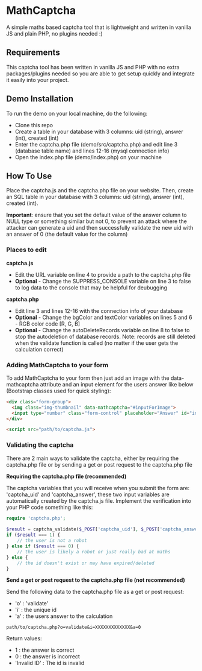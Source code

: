 # MathCaptcha

A simple maths based captcha tool that is lightweight and written in vanilla JS and plain PHP, no plugins needed :)

## Requirements
This captcha tool has been written in vanilla JS and PHP with no extra packages/plugins needed so you are able to get setup quickly and integrate it easily into your project.

## Demo Installation
To run the demo on your local machine, do the following:
- Clone this repo
- Create a table in your database with 3 columns: uid (string), answer (int), created (int)
- Enter the captcha.php file (demo/src/captcha.php) and edit line 3 (database table name) and lines 12-16 (mysql connection info)
- Open the index.php file (demo/index.php) on your machine

## How To Use
Place the captcha.js and the captcha.php file on your website. Then, create an SQL table in your database with 3 columns: uid (string), answer (int), created (int).

**Important**: ensure that you set the default value of the answer column to NULL type or something similar but not 0, to prevent an attack where the attacker can generate a uid and then successfully validate the new uid with an answer of 0 (the default value for the column)

### Places to edit
**captcha.js**
- Edit the URL variable on line 4 to provide a path to the captcha.php file
- **Optional** - Change the SUPPRESS_CONSOLE variable on line 3 to false to log data to the console that may be helpful for deubugging

**captcha.php**
- Edit line 3 and lines 12-16 with the connection info of your database
- **Optional** - Change the bgColor and textColor variables on lines 5 and 6 - RGB color code [R, G, B]
- **Optional** - Change the autoDeleteRecords variable on line 8 to false to stop the autodeletion of database records. Note: records are still deleted when the validate function is called (no matter if the user gets the calculation correct)

### Adding MathCaptcha to your form
To add MathCaptcha to your form then just add an image with the data-mathcaptcha attribute and an input element for the users answer like below (Bootstrap classes used for quick styling):
```html
<div class="form-group">
  <img class="img-thumbnail" data-mathcaptcha="#inputForImage">
  <input type="number" class="form-control" placeholder="Answer" id="inputForImage" required>
</div>

<script src="path/to/captcha.js">
```

### Validating the captcha
There are 2 main ways to validate the captcha, either by requiring the captcha.php file or by sending a get or post request to the captcha.php file

**Requiring the captcha.php file (recommended)**

The captcha variables that you will receive when you submit the form are: 'captcha_uid' and 'captcha_answer', these two input variables are automatically created by the captcha.js file.
Implement the verification into your PHP code something like this:
```php
require 'captcha.php';
 
$result = captcha_validate($_POST['captcha_uid'], $_POST['captcha_answer']);
if ($result === 1) {
    // the user is not a robot
} else if ($result === 0) {
    // the user is likely a robot or just really bad at maths
} else {
    // the id doesn't exist or may have expired/deleted
}
```

**Send a get or post request to the captcha.php file (not recommended)**

Send the following data to the captcha.php file as a get or post request:
- 'o' : 'validate'
- 'i' : the unique id
- 'a' : the users answer to the calculation
```
path/to/captcha.php?o=validate&i=XXXXXXXXXXXXX&a=0
```
Return values:
- 1 : the answer is correct
- 0 : the answer is incorrect
- 'Invalid ID' : The id is invalid
